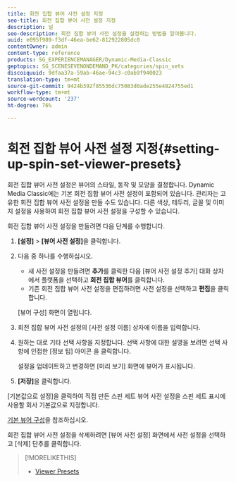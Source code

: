 ```yaml
---
title: 회전 집합 뷰어 사전 설정 지정
seo-title: 회전 집합 뷰어 사전 설정 지정
description: 널
seo-description: 회전 집합 뷰어 사전 설정을 설정하는 방법을 알아봅니다.
uuid: e095f989-f3df-46ea-be62-812922805dc0
contentOwner: admin
content-type: reference
products: SG_EXPERIENCEMANAGER/Dynamic-Media-Classic
geptopics: SG_SCENESEVENONDEMAND_PK/categories/spin_sets
discoiquuid: 9dfaa37a-59ab-46ae-94c3-c0ab9f940023
translation-type: tm+mt
source-git-commit: 9424b392f85536dc75083d0ade255e4824755ed1
workflow-type: tm+mt
source-wordcount: '237'
ht-degree: 76%

---
```



# 회전 집합 뷰어 사전 설정 지정{#setting-up-spin-set-viewer-presets}

회전 집합 뷰어 사전 설정은 뷰어의 스타일, 동작 및 모양을 결정합니다. Dynamic Media Classic에는 기본 회전 집합 뷰어 사전 설정이 포함되어 있습니다. 관리자는 고유한 회전 집합 뷰어 사전 설정을 만들 수도 있습니다. 다른 색상, 테두리, 글꼴 및 이미지 설정을 사용하여 회전 집합 뷰어 사전 설정을 구성할 수 있습니다.

회전 집합 뷰어 사전 설정을 만들려면 다음 단계를 수행합니다.

1. **[설정]** > **[뷰어 사전 설정]**&#x200B;을 클릭합니다.
1. 다음 중 하나를 수행하십시오.

   * 새 사전 설정을 만들려면 **추가**&#x200B;를 클릭한 다음 [뷰어 사전 설정 추가] 대화 상자에서 플랫폼을 선택하고 **회전 집합 뷰어**&#x200B;를 클릭합니다.
   * 기존 회전 집합 뷰어 사전 설정을 편집하려면 사전 설정을 선택하고 **편집**&#x200B;을 클릭합니다.

   [뷰어 구성] 화면이 열립니다.

1. 회전 집합 뷰어 사전 설정의 [사전 설정 이름] 상자에 이름을 입력합니다.
1. 원하는 대로 기타 선택 사항을 지정합니다. 선택 사항에 대한 설명을 보려면 선택 사항에 인접한 [정보 팁] 아이콘 을 클릭합니다.

   설정을 업데이트하고 변경하면 [미리 보기] 화면에 뷰어가 표시됩니다.

1. **[저장]**&#x200B;을 클릭합니다.

[기본값으로 설정]을 클릭하여 직접 만든 스핀 세트 뷰어 사전 설정을 스핀 세트 표시에 사용할 회사 기본값으로 지정합니다.

[기본 뷰어 구성](application-setup.md#configuring_default_viewers)을 참조하십시오.

회전 집합 뷰어 사전 설정을 삭제하려면 [뷰어 사전 설정] 화면에서 사전 설정을 선택하고 [삭제] 단추를 클릭합니다.

>[!MORELIKETHIS]
>
>* [Viewer Presets](application-setup.md#viewer_presets)

